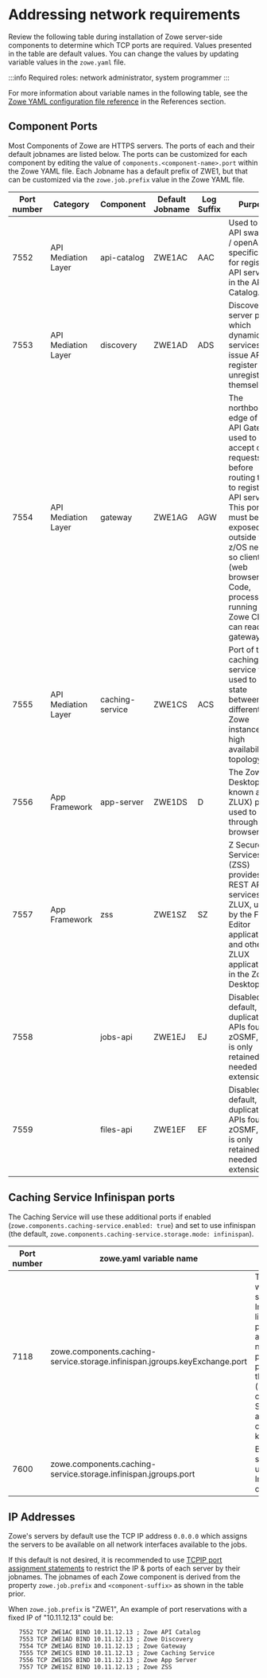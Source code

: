 # Addressing network requirements

Review the following table during installation of Zowe server-side components to determine which TCP ports are required. 
Values presented in the table are default values. You can change the values by updating variable values in the `zowe.yaml` file. 

:::info Required roles: network administrator, system programmer
:::

For more information about variable names in the following table, see the [Zowe YAML configuration file reference](../appendix/zowe-yaml-configuration.md) in the References section.

## Component Ports

Most Components of Zowe are HTTPS servers. The ports of each and their default jobnames are listed below.
The ports can be customized for each component by editing the value of `components.<component-name>.port` within the Zowe YAML file.
Each Jobname has a default prefix of ZWE1, but that can be customized via the `zowe.job.prefix` value in the Zowe YAML file.

| Port number | Category | Component | Default Jobname | Log Suffix | Purpose |
|------|------|------|------|------|------|
| 7552 | API Mediation Layer | api-catalog | ZWE1AC | AAC | Used to view API swagger / openAPI specifications for registered API services in the API Catalog. 
| 7553 | API Mediation Layer | discovery | ZWE1AD | ADS | Discovery server port which dynamic API services can issue APIs to register or unregister themselves.
| 7554 | API Mediation Layer | gateway | ZWE1AG | AGW | The northbound edge of the API Gateway used to accept client requests before routing them to registered API services.  This port must be exposed outside the z/OS network so clients (web browsers, VS Code, processes running the Zowe CLI) can reach the gateway.
| 7555 | API Mediation Layer | caching-service | ZWE1CS | ACS | Port of the caching service that is used to share state between different Zowe instances in a high availability topology.
| 7556 | App Framework | app-server | ZWE1DS | D | The Zowe Desktop (also known as ZLUX) port used to log in through web browsers.
| 7557 | App Framework | zss | ZWE1SZ | SZ | Z Secure Services (ZSS) provides REST API services to ZLUX, used by the File Editor application and other ZLUX applications in the Zowe Desktop.
| 7558 | | jobs-api | ZWE1EJ | EJ |Disabled by default, as it duplicates APIs found in zOSMF, and is only retained if needed by extensions.
| 7559 | | files-api | ZWE1EF | EF | Disabled by default, as it duplicates APIs found in zOSMF, and is only retained if needed by extensions.

## Caching Service Infinispan ports

The Caching Service will use these additional ports if enabled (`zowe.components.caching-service.enabled: true`) and set to use infinispan (the default, `zowe.components.caching-service.storage.mode: infinispan`).

| Port number | zowe.yaml variable name | Purpose |
|------|------|------|
| 7118 | zowe.components.caching-service.storage.infinispan.jgroups.keyExchange.port | The port at which the key server in Infinispan is listening. If the port is not available, the next port is probed, up to port+5. Used by the key server (server) to create an SSLServerSocket and by clients to connect to the key server.
| 7600 | zowe.components.caching-service.storage.infinispan.jgroups.port | Bind port for the socket that is used to form an Infinispan cluster.

## IP Addresses

Zowe's servers by default use the TCP IP address `0.0.0.0` which assigns the servers to be available on all network interfaces available to the jobs.

If this default is not desired, it is recommended to use [TCPIP port assignment statements](https://www.ibm.com/docs/en/zos/2.4.0?topic=assignments-profiletcpip-port) to restrict the IP & ports of each server by their jobnames. The jobnames of each Zowe component is derived from the property `zowe.job.prefix` and `<component-suffix>` as shown in the table prior.

When `zowe.job.prefix` is "ZWE1", An example of port reservations with a fixed IP of "10.11.12.13" could be:

```
   7552 TCP ZWE1AC BIND 10.11.12.13 ; Zowe API Catalog
   7553 TCP ZWE1AD BIND 10.11.12.13 ; Zowe Discovery
   7554 TCP ZWE1AG BIND 10.11.12.13 ; Zowe Gateway
   7555 TCP ZWE1CS BIND 10.11.12.13 ; Zowe Caching Service
   7556 TCP ZWE1DS BIND 10.11.12.13 ; Zowe App Server
   7557 TCP ZWE1SZ BIND 10.11.12.13 ; Zowe ZSS
```

